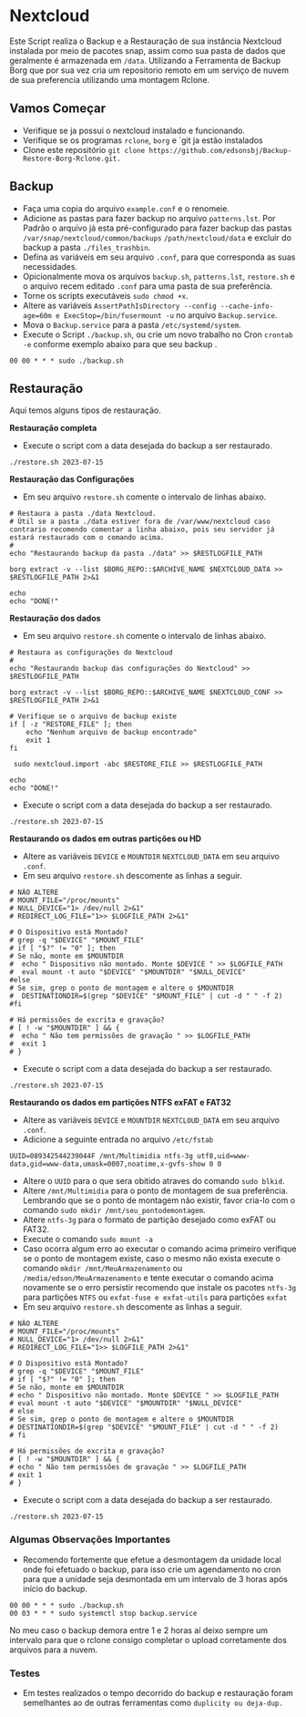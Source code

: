 # **Nextcloud**

Este Script realiza o Backup e a Restauração de sua instância Nextcloud instalada por meio de pacotes snap, assim como sua pasta de dados que geralmente é armazenada em `/data`. Utilizando a Ferramenta de Backup Borg que por sua vez cria um repositorio remoto em um serviço de nuvem de sua preferencia utilizando uma montagem Rclone.

## **Vamos Começar**

 - Verifique se ja possui o nextcloud instalado e funcionando.
 - Verifique se os programas `rclone`, `borg` e `git ja estão instalados 
 - Clone este repositório `git clone https://github.com/edsonsbj/Backup-Restore-Borg-Rclone.git.` 

## **Backup**

  - Faça uma copia do arquivo `example.conf` e o renomeie.
  - Adicione as pastas para fazer backup no arquivo `patterns.lst`. Por Padrão o arquivo já esta pré-configurado para fazer backup das pastas `/var/snap/nextcloud/common/backups` `/path/nextcloud/data` e excluir do backup a pasta `./files_trashbin`.
  - Defina as variáveis em seu arquivo `.conf`, para que corresponda as suas necessidades.
  - Opicionalmente mova os arquivos `backup.sh`, `patterns.lst`, `restore.sh` e o arquivo recem editado `.conf` para uma pasta de sua preferência.
  - Torne os scripts executáveis `sudo chmod +x`.
  - Altere as variáveis `AssertPathIsDirectory --config --cache-info-age=60m e ExecStop=/bin/fusermount -u` no arquivo `Backup.service`.
  - Mova o `Backup.service` para a pasta `/etc/systemd/system`.
  - Execute o Script `./backup.sh`, ou crie um novo trabalho no Cron `crontab -e` conforme exemplo abaixo para que seu backup .

 ````
 00 00 * * * sudo ./backup.sh
 ````

## **Restauração**

Aqui temos alguns tipos de restauração.

**Restauração completa**

  - Execute o script com a data desejada do backup a ser restaurado.

   ```
   ./restore.sh 2023-07-15
   ```

**Restauração das Configurações**

  - Em seu arquivo `restore.sh` comente o intervalo de linhas abaixo.

 ```
 # Restaura a pasta ./data Nextcloud.
 # Útil se a pasta ./data estiver fora de /var/www/nextcloud caso contrario recomendo comentar a linha abaixo, pois seu servidor já estará restaurado com o comando acima. 
 # 
 echo "Restaurando backup da pasta ./data" >> $RESTLOGFILE_PATH

 borg extract -v --list $BORG_REPO::$ARCHIVE_NAME $NEXTCLOUD_DATA >> $RESTLOGFILE_PATH 2>&1

 echo
 echo "DONE!"
 ```

**Restauração dos dados**

  - Em seu arquivo `restore.sh` comente o intervalo de linhas abaixo. 

 ```
 # Restaura as configurações do Nextcloud 
 # 
 echo "Restaurando backup das configurações do Nextcloud" >> $RESTLOGFILE_PATH

 borg extract -v --list $BORG_REPO::$ARCHIVE_NAME $NEXTCLOUD_CONF >> $RESTLOGFILE_PATH 2>&1

 # Verifique se o arquivo de backup existe
 if [ -z "RESTORE_FILE" ]; then
     echo "Nenhum arquivo de backup encontrado"
     exit 1
 fi

  sudo nextcloud.import -abc $RESTORE_FILE >> $RESTLOGFILE_PATH

 echo
 echo "DONE!"
 ```

  - Execute o script com a data desejada do backup a ser restaurado.

   ```
   ./restore.sh 2023-07-15
   ```

**Restaurando os dados em outras partições ou HD**

  - Altere as variáveis `DEVICE` e `MOUNTDIR` `NEXTCLOUD_DATA` em seu arquivo `.conf`.
  - Em seu arquivo `restore.sh` descomente as linhas a seguir. 
 ```
 # NÃO ALTERE
 # MOUNT_FILE="/proc/mounts"
 # NULL_DEVICE="1> /dev/null 2>&1"
 # REDIRECT_LOG_FILE="1>> $LOGFILE_PATH 2>&1" 

 # O Dispositivo está Montado?
 # grep -q "$DEVICE" "$MOUNT_FILE"
 # if [ "$?" != "0" ]; then
 # Se não, monte em $MOUNTDIR
 #  echo " Dispositivo não montado. Monte $DEVICE " >> $LOGFILE_PATH
 #  eval mount -t auto "$DEVICE" "$MOUNTDIR" "$NULL_DEVICE"
 #else
 # Se sim, grep o ponto de montagem e altere o $MOUNTDIR
 #  DESTINATIONDIR=$(grep "$DEVICE" "$MOUNT_FILE" | cut -d " " -f 2)
 #fi

 # Há permissões de excrita e gravação?
 # [ ! -w "$MOUNTDIR" ] && {
 #  echo " Não tem permissões de gravação " >> $LOGFILE_PATH
 #  exit 1
 # }
 ```
 
  - Execute o script com a data desejada do backup a ser restaurado.
  ```
  ./restore.sh 2023-07-15
  ```

**Restaurando os dados em partições NTFS exFAT e FAT32**

  - Altere as variáveis `DEVICE` e `MOUNTDIR` `NEXTCLOUD_DATA` em seu arquivo `.conf`.
  - Adicione a seguinte entrada no arquivo `/etc/fstab`

 ```
 UUID=089342544239044F /mnt/Multimidia ntfs-3g utf8,uid=www-data,gid=www-data,umask=0007,noatime,x-gvfs-show 0 0
 ```
  - Altere o `UUID` para o que sera obitido atraves do comando `sudo blkid`.
  - Altere `/mnt/Multimidia` para o ponto de montagem de sua preferência. Lembrando que se o ponto de montagem não existir, favor cria-lo com o comando `sudo mkdir /mnt/seu_pontodemontagem`.
  - Altere `ntfs-3g` para o formato de partição desejado como exFAT ou FAT32.
  - Execute o comando `sudo mount -a`
  - Caso ocorra algum erro ao executar o comando acima primeiro verifique se o ponto de montagem existe, caso o mesmo não exista execute o comando `mkdir /mnt/MeuArmazenamento` ou `/media/edson/MeuArmazenamento` e tente executar o comando acima novamente se o erro persistir recomendo que instale os pacotes `ntfs-3g` para partições `NTFS` ou `exfat-fuse e exfat-utils` para partições `exfat`
  - Em seu arquivo `restore.sh` descomente as linhas a seguir.
 
 ```
 # NÃO ALTERE
 # MOUNT_FILE="/proc/mounts"
 # NULL_DEVICE="1> /dev/null 2>&1"
 # REDIRECT_LOG_FILE="1>> $LOGFILE_PATH 2>&1" 

 # O Dispositivo está Montado?
 # grep -q "$DEVICE" "$MOUNT_FILE"
 # if [ "$?" != "0" ]; then
 # Se não, monte em $MOUNTDIR
 # echo " Dispositivo não montado. Monte $DEVICE " >> $LOGFILE_PATH
 # eval mount -t auto "$DEVICE" "$MOUNTDIR" "$NULL_DEVICE"
 # else
 # Se sim, grep o ponto de montagem e altere o $MOUNTDIR
 # DESTINATIONDIR=$(grep "$DEVICE" "$MOUNT_FILE" | cut -d " " -f 2)
 # fi

 # Há permissões de excrita e gravação?
 # [ ! -w "$MOUNTDIR" ] && {
 # echo " Não tem permissões de gravação " >> $LOGFILE_PATH
 # exit 1
 # }
 ```

  - Execute o script com a data desejada do backup a ser restaurado.

  ```
  ./restore.sh 2023-07-15
  ```

 ### Algumas Observações Importantes 

  - Recomendo fortemente que efetue a desmontagem da unidade local onde foi efetuado o backup, para isso crie um agendamento no cron para que a unidade seja desmontada em um intervalo de 3 horas após início do backup.  
  ````
  00 00 * * * sudo ./backup.sh
  00 03 * * * sudo systemctl stop backup.service
  ````
No meu caso o backup demora entre 1 e 2 horas aí deixo sempre um intervalo para que o rclone consigo completar o upload corretamente dos arquivos para a nuvem. 

### Testes

  - Em testes realizados o tempo decorrido do backup e restauração foram semelhantes ao de outras ferramentas como `duplicity ou deja-dup.`
